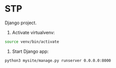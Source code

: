 # STP

Django project.

1. Activate virtualvenv:
```sh
source venv/bin/activate
```

1. Start Django app:
```sh
python3 mysite/manage.py runserver 0.0.0.0:8000
```